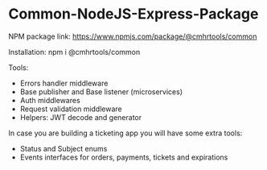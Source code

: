 # Common-NodeJS-Express-Package
NPM package link: https://www.npmjs.com/package/@cmhrtools/common

Installation: npm i @cmhrtools/common

Tools: 
  - Errors handler middleware
  - Base publisher and Base listener (microservices)
  - Auth middlewares
  - Request validation middleware
  - Helpers: JWT decode and generator

In case you are building a ticketing app you will have some extra tools:
  - Status and Subject enums
  - Events interfaces for orders, payments, tickets and expirations
